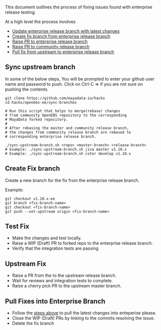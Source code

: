 This document outlines the process of fixing issues found with enterprise release testing. 

At a high level the process involves 
- [Update enterprise release branch with latest changes](#sync-upstream-branch)
- [Create fix branch from enterprise release branch](#create-fix-branch)
- [Raise PR to enterprise release branch](#test-fix)
- [Raise PR to community release branch](#upstream-fix)
- [Pull fix from upstream to enterprise release branch](#pull-fixes-into-enterprise-branch)

## Sync upstream branch

In some of the below steps, You will be prompted to enter your github user name and password to push. 
 Click on Ctrl-C => if you are not sure on pushing the contents. 

```
git clone https://github.com/mayadata-io/hacks
cd hacks/openebs-ee/sync-branches

# Run this script that helps to merge(rebase) changes
# from community OpenEBS repository to the corresponding
# MayaData forked repository.
#
# After rebasing the master and community release branch, 
# the changes from community release branch are rebased to 
# corresponding enterprise release branch.

./sync-upstream-branch.sh <repo> <master-branch> <release-branch>
# Example: ./sync-upstream-branch.sh jiva master v1.10.x
# Example: ./sync-upstream-branch.sh cstor develop v1.10.x
```

## Create Fix branch

Create a new branch for the fix from the enterprise release branch. 

Example: 
```
git checkout v1.10.x-ee
git branch <fix-branch-name>
git checkout <fix-branch-name>
git push --set-upstream origin <fix-branch-name>
```

## Test Fix

- Make the changes and test locally. 
- Raise a WIP (Draft) PR to forked repo to the enterprise release branch. 
- Verify that the integration tests are passing

## Upstream Fix

- Raise a PR from the <fix-branch-name> to the upstream release branch. 
- Wait for reviews and integration tests to complete. 
- Raise a cherry pick PR to the upstream master branch.

## Pull Fixes into Enterprise Branch

- Follow the [steps above](#sync-upstream-branch) to pull the latest changes into enteperise please. 
- Close the WIP (Draft) PRs by linking to the commits resolving the issue.
- Delete the fix branch

